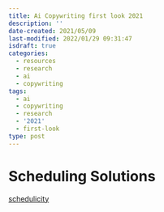 ```yaml
---
title: Ai Copywriting first look 2021
description: ''
date-created: 2021/05/09
last-modified: 2022/01/29 09:31:47
isdraft: true
categories:
  - resources
  - research
  - ai
  - copywriting
tags:
  - ai
  - copywriting
  - research
  - '2021'
  - first-look
type: post
---
```


# Scheduling Solutions

[schedulicity](https://www.schedulicity.com/essentials/)
